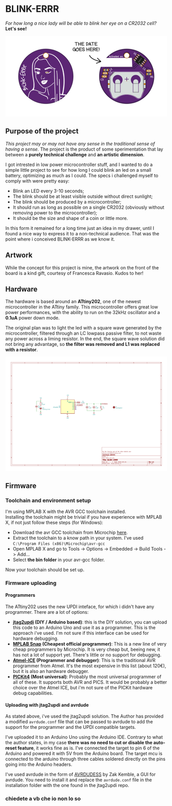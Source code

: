 # BLINK-ERRR  
*For how long a nice lady will be able to blink her eye on a CR2032 cell?*  
**Let's see!**

![board](img/board-01.png)

## Purpose of the project
_This project may or may not have any sense in the traditional sense of having a sense._ The project is the product of some sperimentation that lay between a **purely technical challenge** and **an artistic dimension**.

I got intrested in low power microcontroller stuff, and I wanted to do a simple little project to see for how long I could blink an led on a small battery, optimizing as much as I could. The specs i challenged myself to comply with were pretty easy:

- Blink an LED every 3-10 seconds;
- The blink should be at least visible outside without direct sunlight;
- The blink should be produced by a microcontroller;
- It should run as long as possible on a single CR2032 (obviously without removing power to the microcontroller);
- It should be the size and shape of a coin or little more.


In this form it remained for a long time just an idea in my drawer, until I found a nice way to express it to a non-technical audience. That was the point where i conceived BLINK-ERRR as we know it.  

## Artwork
While the concept for this project is mine, the artwork on the front of the board is a kind gift, courtesy of Francesca Ravasio. Kudos to her!

## Hardware
The hardware is based around an **ATtiny202**, one of the newest microcontroller in the ATtiny family. This microcontroller offers great low power performances, with the ability to run on the 32kHz oscillator and a **0.1uA** power down mode.  

 The original plan was to light the led with a square wave generated by the microcontroller, filtered through an LC lowpass passive filter, to not waste any power across a liming resistor. In the end, the square wave solution did not bring any advantage, so **the filter was removed and L1 was replaced with a resistor**.  

![schematic v1.0](img/schematic-v1.0-01.png)

## Firmware

### Toolchain and environment setup
I'm using MPLAB X with the AVR GCC toolchain installed.  
Installing the toolchain might be trivial if you have experience with MPLAB X, if not just follow these steps (for Windows):
- Download the avr GCC toolchain from Microchip [here](https://www.microchip.com/mplab/avr-support/avr-and-arm-toolchains-c-compilers).
- Extract the toolchain to a know path in your system. I've used `C:\Program Files (x86)\Microchip\avr-gcc`
- Open MPLAB X and go to Tools -> Options -> Embedded -> Build Tools -> Add...
- Select **the bin folder** in your avr-gcc folder.  

Now your toolchain should be set up.

### Firmware uploading
#### Programmers
The ATtiny202 uses the new UPDI inteface, for which i didn't have any programmer. There are a lot of options:
- **[jtag2updi](https://github.com/ElTangas/jtag2updi) (DIY / Arduino based)**: this is the DIY solution, you can upload this code to an Arduino Uno and use it as a programmer. This is the approach i've used. I'm not sure if this interface can be used for hardware debugging.
- **[MPLAB Snap](https://www.microchip.com/developmenttools/ProductDetails/PartNO/PG164100) (Cheapest official programmer)**: This is a new line of very cheap programmers by Microchip. It is very cheap but, beeing new, it has not a lot of support yet. There's little or no support for debugging.
- **[Atmel-ICE](https://www.microchip.com/DevelopmentTools/ProductDetails/ATATMEL-ICE) (Programmer and debugger)**: This is the traditional AVR programmer from Atmel. It's the most expensive in this list (about 120€), but it is also an hardware debugger.
- **[PICKit4](https://www.microchip.com/developmenttools/ProductDetails/PG164140) (Most universal)**: Probably the most universal programmer of all of these. It supports both AVR and PICS. It would be probably a better choice over the Atmel ICE, but i'm not sure of the PICKit hardware debug capabilities.
#### Uploading with jtag2updi and avrdude
As stated above, i've used the jtag2updi solution. The Author has provided a modified `avrdude.conf` file that can be passed to avrdude to add the support for the programmer and the UPDI compatible targets.  

I've uploaded it to an Arduino Uno using the Arduino IDE.
Contrary to what the author states, in my case **there was no need to cut or disable the auto-reset feature**, it works fine as is. I've connected the target to pin 6 of the Arduino and powered it with 5V from the Arduino board. The target mcu is connected to the arduino through three cables soldered directly on the pins going into the Arduino headers.  

I've used avrdude in the form of [AVRDUDESS](http://blog.zakkemble.net/avrdudess-a-gui-for-avrdude/) by Zak Kemble, a GUI for avrdude. You need to install it and replace the `avrdude.conf` file in the installation folder with the one found in the jtag2updi repo.

### chiedete a vb che io non lo so
